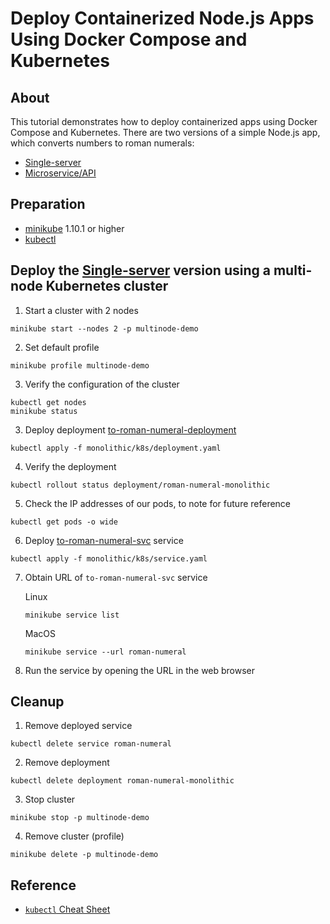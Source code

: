 # Deploy Containerized Node.js Apps Using Docker Compose and Kubernetes

## About
This tutorial demonstrates how to deploy containerized apps using Docker Compose and Kubernetes.  There are two versions of a simple Node.js app, which converts numbers to roman numerals:

- [Single-server](monolithic/) 
- [Microservice/API](soa/)

## Preparation
- [minikube](https://minikube.sigs.k8s.io/docs/start/) 1.10.1 or higher
- [kubectl](https://kubernetes.io/docs/tasks/tools/install-kubectl/)

## Deploy the [Single-server](monolithic/) version using a multi-node Kubernetes cluster
1. Start a cluster with 2 nodes 
```
minikube start --nodes 2 -p multinode-demo
```
2. Set default profile
```
minikube profile multinode-demo
```
3. Verify the configuration of the cluster
```
kubectl get nodes
minikube status
```
3. Deploy deployment [to-roman-numeral-deployment](monolithic/k8s/deployment.yaml)
```
kubectl apply -f monolithic/k8s/deployment.yaml
```
4. Verify the deployment
```
kubectl rollout status deployment/roman-numeral-monolithic
```
5. Check the IP addresses of our pods, to note for future reference
```
kubectl get pods -o wide
```
6. Deploy [to-roman-numeral-svc](monolithic/k8s/service.yaml) service
```
kubectl apply -f monolithic/k8s/service.yaml
```
7. Obtain URL of `to-roman-numeral-svc` service

     Linux
     ```
     minikube service list
     ```
     MacOS
     ```
     minikube service --url roman-numeral
     ```
8. Run the service by opening the URL in the web browser

## Cleanup
1. Remove deployed service
```
kubectl delete service roman-numeral
```
2. Remove deployment
```
kubectl delete deployment roman-numeral-monolithic
```
3. Stop cluster
```
minikube stop -p multinode-demo
```
4. Remove cluster (profile)
```
minikube delete -p multinode-demo
```

## Reference
- [`kubectl` Cheat Sheet](https://kubernetes.io/docs/reference/kubectl/cheatsheet/)
